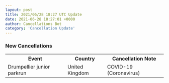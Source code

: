 ```yaml
---
layout: post
title: 2021/06/28 18:27 UTC Update
date: 2021-06-28 18:27:01 +0000
author: Cancellations Bot
category: 'Cancellation Update'
---
```


<h3>New Cancellations</h3>
<table style='width: 100%'>
    <tr>
        <th>Event</th>
        <th>Country</th>
        <th>Cancellation Note</th>
    </tr>
    <tr>
        <td>Drumpellier junior parkrun</td>
        <td>United Kingdom</td>
        <td>COVID-19 (Coronavirus)</td>
    </tr>
</table>
